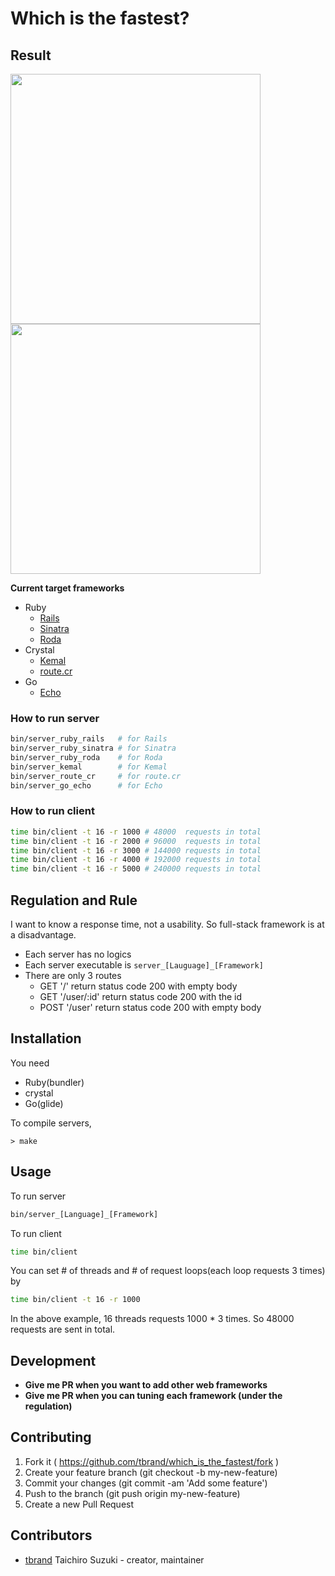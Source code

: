 # Which is the fastest?

## Result

<img src="https://cloud.githubusercontent.com/assets/3483230/24584152/89b2beb6-179e-11e7-8340-abf785e380fd.png" width="400"/>
<img src="https://cloud.githubusercontent.com/assets/3483230/24584153/8b0debe6-179e-11e7-92fa-fb2c7da739f7.png" width="400"/>

**Current target frameworks**
 - Ruby
   - [Rails](https://github.com/rails/rails)
   - [Sinatra](https://github.com/sinatra/sinatra)
   - [Roda](https://github.com/jeremyevans/roda)
 - Crystal
   - [Kemal](https://github.com/kemalcr/kemal)
   - [route.cr](https://github.com/tbrand/route.cr)
 - Go
   - [Echo](https://github.com/labstack/echo)

### How to run server
```bash
bin/server_ruby_rails   # for Rails
bin/server_ruby_sinatra # for Sinatra
bin/server_ruby_roda    # for Roda
bin/server_kemal        # for Kemal
bin/server_route_cr     # for route.cr
bin/server_go_echo      # for Echo
```

### How to run client
```bash
time bin/client -t 16 -r 1000 # 48000  requests in total
time bin/client -t 16 -r 2000 # 96000  requests in total
time bin/client -t 16 -r 3000 # 144000 requests in total
time bin/client -t 16 -r 4000 # 192000 requests in total
time bin/client -t 16 -r 5000 # 240000 requests in total
```

## Regulation and Rule
I want to know a response time, not a usability. So full-stack framework is at a disadvantage.
 - Each server has no logics
 - Each server executable is `server_[Lauguage]_[Framework]`
 - There are only 3 routes
   - GET  '/'         return status code 200 with empty body
   - GET  '/user/:id' return status code 200 with the id
   - POST '/user'     return status code 200 with empty body

## Installation

You need
 - Ruby(bundler)
 - crystal
 - Go(glide)

To compile servers,
```
> make
```

## Usage

To run server
```bash
bin/server_[Language]_[Framework]
```

To run client
```bash
time bin/client
```

You can set # of threads and # of request loops(each loop requests 3 times) by
```bash
time bin/client -t 16 -r 1000
```
In the above example, 16 threads requests 1000 * 3 times.
So 48000 requests are sent in total.

## Development
 - **Give me PR when you want to add other web frameworks**
 - **Give me PR when you can tuning each framework (under the regulation)**

## Contributing

1. Fork it ( https://github.com/tbrand/which_is_the_fastest/fork )
2. Create your feature branch (git checkout -b my-new-feature)
3. Commit your changes (git commit -am 'Add some feature')
4. Push to the branch (git push origin my-new-feature)
5. Create a new Pull Request

## Contributors

- [tbrand](https://github.com/tbrand) Taichiro Suzuki - creator, maintainer
